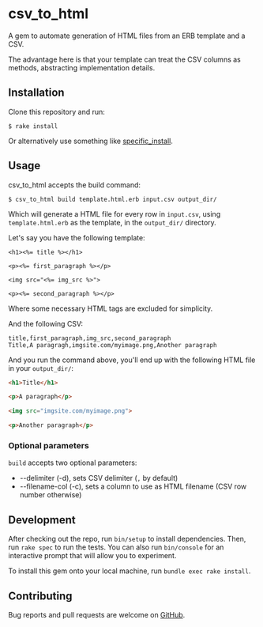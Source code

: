 # csv_to_html

A gem to automate generation of HTML files from an ERB template and a CSV.

The advantage here is that your template can treat the CSV columns as
methods, abstracting implementation details.

## Installation

Clone this repository and run:

`$ rake install`

Or alternatively use something like [specific_install](https://github.com/rdp/specific_install).

## Usage

csv_to_html accepts the build command:

`$ csv_to_html build template.html.erb input.csv output_dir/`

Which will generate a HTML file for every row in `input.csv`, using
`template.html.erb` as the template, in the `output_dir/` directory.

Let's say you have the following template:

```erb
<h1><%= title %></h1>

<p><%= first_paragraph %></p>

<img src="<%= img_src %>">

<p><%= second_paragraph %></p>
```

Where some necessary HTML tags are excluded for simplicity.

And the following CSV:

```
title,first_paragraph,img_src,second_paragraph
Title,A paragragh,imgsite.com/myimage.png,Another paragraph
```

And you run the command above, you'll end up with the following HTML file
in your `output_dir/`:

```html
<h1>Title</h1>

<p>A paragraph</p>

<img src="imgsite.com/myimage.png">

<p>Another paragraph</p>
```


### Optional parameters

`build` accepts two optional parameters:
  - --delimiter (-d), sets CSV delimiter (`,` by default)
  - --filename-col (-c), sets a column to use as HTML filename (CSV row number
  otherwise)

## Development

After checking out the repo, run `bin/setup` to install dependencies.
Then, run `rake spec` to run the tests. You can also run `bin/console` for
an interactive prompt that will allow you to experiment.

To install this gem onto your local machine, run `bundle exec rake install`.

## Contributing

Bug reports and pull requests are welcome on [GitHub](https://github.com/tuneduc/csv_to_html).
